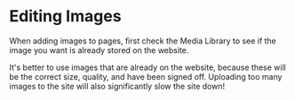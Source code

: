 ---
---
# Editing Images

When adding images to pages, first check the Media Library to see if the image you want is already stored on the website.

It's better to use images that are already on the website, because these will be the correct size, quality, and have been signed off. Uploading too many images to the site will also significantly slow the site down!